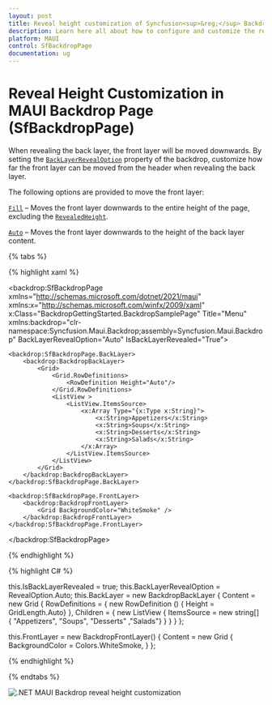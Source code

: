 ```yaml
---
layout: post
title: Reveal height customization of Syncfusion<sup>&reg;</sup> Backdrop Page | Syncfusion<sup>&reg;</sup>
description: Learn here all about how to configure and customize the reveal height in the Syncfusion<sup>&reg;</sup> backdrop page control.
platform: MAUI
control: SfBackdropPage
documentation: ug
---
```


# Reveal Height Customization in MAUI Backdrop Page (SfBackdropPage)

When revealing the back layer, the front layer will be moved downwards. By setting the [`BackLayerRevealOption`](https://help.syncfusion.com/cr/maui/Syncfusion.Maui.Backdrop.SfBackdropPage.html#Syncfusion_Maui_Backdrop_SfBackdropPage_BackLayerRevealOption) property of the backdrop, customize how far the front layer can be moved from the header when revealing the back layer.

The following options are provided to move the front layer:

[`Fill`](https://help.syncfusion.com/cr/maui/Syncfusion.Maui.Backdrop.RevealOption.html#Syncfusion_Maui_Backdrop_RevealOption_Fill) – Moves the front layer downwards to the entire height of the page, excluding the [`RevealedHeight`](https://help.syncfusion.com/cr/maui/Syncfusion.Maui.Backdrop.BackdropFrontLayer.html#Syncfusion_Maui_Backdrop_BackdropFrontLayer_RevealedHeight).

[`Auto`](https://help.syncfusion.com/cr/maui/Syncfusion.Maui.Backdrop.RevealOption.html#Syncfusion_Maui_Backdrop_RevealOption_Auto) – Moves the front layer downwards to the height of the back layer content.

{% tabs %} 

{% highlight xaml %} 

<backdrop:SfBackdropPage xmlns="http://schemas.microsoft.com/dotnet/2021/maui"
                         xmlns:x="http://schemas.microsoft.com/winfx/2009/xaml"
                         x:Class="BackdropGettingStarted.BackdropSamplePage"
                         Title="Menu"
                         xmlns:backdrop="clr-namespace:Syncfusion.Maui.Backdrop;assembly=Syncfusion.Maui.Backdrop"
                         BackLayerRevealOption="Auto"
                         IsBackLayerRevealed="True">

    <backdrop:SfBackdropPage.BackLayer>
        <backdrop:BackdropBackLayer>
            <Grid>
                <Grid.RowDefinitions>
                    <RowDefinition Height="Auto"/>
                </Grid.RowDefinitions>
                <ListView >
                    <ListView.ItemsSource>
                        <x:Array Type="{x:Type x:String}">
                            <x:String>Appetizers</x:String>
                            <x:String>Soups</x:String>
                            <x:String>Desserts</x:String>
                            <x:String>Salads</x:String>
                        </x:Array>
                    </ListView.ItemsSource>
                </ListView>
            </Grid>
        </backdrop:BackdropBackLayer>
    </backdrop:SfBackdropPage.BackLayer>

    <backdrop:SfBackdropPage.FrontLayer>
        <backdrop:BackdropFrontLayer>
            <Grid BackgroundColor="WhiteSmoke" />
        </backdrop:BackdropFrontLayer>
    </backdrop:SfBackdropPage.FrontLayer> 

</backdrop:SfBackdropPage>


{% endhighlight %}

{% highlight C# %} 

this.IsBackLayerRevealed = true;
this.BackLayerRevealOption = RevealOption.Auto;
this.BackLayer = new BackdropBackLayer
{
    Content = new Grid
    {
        RowDefinitions =
        {
            new RowDefinition () { Height = GridLength.Auto}
        },
        Children =
        {
            new ListView
            {
                ItemsSource = new string[] { "Appetizers", "Soups", "Desserts" ,"Salads"}
            }
        }
    }
};

this.FrontLayer = new BackdropFrontLayer()
{
    Content = new Grid
    {
        BackgroundColor = Colors.WhiteSmoke,
    }
};

{% endhighlight %}

{% endtabs %}

![.NET MAUI Backdrop reveal height customization](images/reveal-height/reveal-height.png)